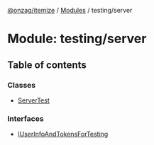 [@onzag/itemize](../README.md) / [Modules](../modules.md) / testing/server

# Module: testing/server

## Table of contents

### Classes

- [ServerTest](../classes/testing_server.ServerTest.md)

### Interfaces

- [IUserInfoAndTokensForTesting](../interfaces/testing_server.IUserInfoAndTokensForTesting.md)
